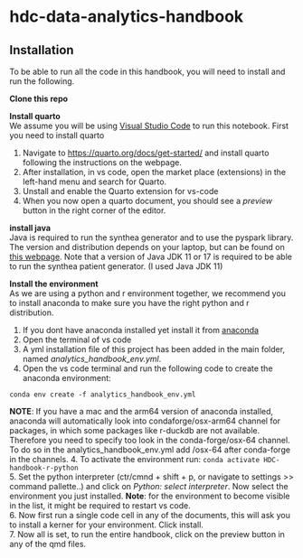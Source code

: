 # hdc-data-analytics-handbook

## Installation
To be able to run all the code in this handbook, you will need to install and run the following. 

**Clone this repo**  

**Install quarto**  
We assume you will be using [Visual Studio Code](https://code.visualstudio.com/) to run this notebook. 
First you need to install quarto
1. Navigate to https://quarto.org/docs/get-started/ and install quarto following the instructions on the webpage.
2. After installation, in vs code, open the market place (extensions) in the left-hand menu and search for Quarto.
3. Unstall and enable the Quarto extension for vs-code
4. When you now open a quarto document, you should see a *preview* button in the right corner of the editor.

**install java**  
Java is required to run the synthea generator and to use the pyspark library.
The version and distribution depends on your laptop, but can be found on [this webpage](https://www.oracle.com/java/technologies/downloads/#jdk17-mac).
Note that a version of Java JDK 11 or 17 is required to be able to run the synthea patient generator. (I used Java JDK 11)

**Install the environment**  
As we are using a python and r environment together, we recommend you to install anaconda to make sure you have the right python and r distribution. 
1. If you dont have anaconda installed yet install it from [anaconda](https://www.anaconda.com/download)
1. Open the terminal of vs code
2. A yml installation file of this project has been added in the main folder, named *analytics_handbook_env.yml*. 
3. Open the vs code terminal and run the following code to create the anaconda environment: 

```
conda env create -f analytics_handbook_env.yml
```
**NOTE**: If you have a mac and the arm64 version of anaconda installed, anaconda will automatically look into condaforge/osx-arm64 channel for packages, in which some packages like r-duckdb are not available. Therefore you need to specify too look in the conda-forge/osx-64 channel. To do so in the analytics_handbook_env.yml add /osx-64 after conda-forge in the channels.
4. To activate the environment run: ```conda activate HDC-handbook-r-python```  
5. Set the python interpreter (ctr/cmnd + shift + p, or navigate to settings >> command pallette..) and click on *Python: select interpreter*. Now select the environment you just installed. **Note**: for the environment to become visible in the list, it might be required to restart vs code.   
6. Now first run a single code cell in any of the documents, this will ask you to install a kerner for your environment. Click install.  
7. Now all is set, to run the entire handbook, click on the preview button in any of the qmd files.


